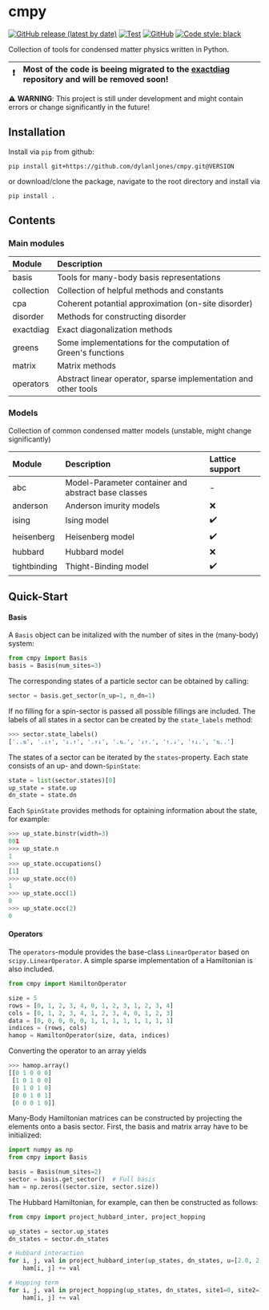 # cmpy

[![GitHub release (latest by date)][git-release]][repo-url]
[![Test][tests-master]][tests-url]
[![GitHub][license]][license-url]
[![Code style: black][black]][black-url]

Collection of tools for condensed matter physics written in Python.


| ❗  | Most of the code is beeing migrated to the [exactdiag] repository and will be removed soon! |
|----|:--------------------------------------------------------------------------------------------|


:warning: **WARNING**: This project is still under development and might contain errors or change significantly in the future!

## Installation

Install via `pip` from github:
```commandline
pip install git+https://github.com/dylanljones/cmpy.git@VERSION
```

or download/clone the package, navigate to the root directory and install via
````commandline
pip install .
````


## Contents


### Main modules

| Module     | Description                                                     |
|:-----------|:----------------------------------------------------------------|
| basis      | Tools for many-body basis representations                       |
| collection | Collection of helpful methods and constants                     |
| cpa        | Coherent potantial approximation (on-site disorder)             |
| disorder   | Methods for constructing disorder                               |
| exactdiag  | Exact diagonalization methods                                   |
| greens     | Some implementations for the computation of Green's functions   |
| matrix     | Matrix methods                                                  |
| operators  | Abstract linear operator, sparse implementation and other tools |


### Models

Collection of common condensed matter models (unstable, might change significantly)

| Module       | Description                                         | Lattice support    |
|:-------------|:----------------------------------------------------|:-------------------|
| abc          | Model-Parameter container and abstract base classes | -                  |
| anderson     | Anderson imurity models                             | :x:                |
| ising        | Ising model                                         | :heavy_check_mark: |
| heisenberg   | Heisenberg model                                    | :heavy_check_mark: |
| hubbard      | Hubbard model                                       | :x:                |
| tightbinding | Thight-Binding model                                | :heavy_check_mark: |


## Quick-Start

#### Basis

A ``Basis`` object can be initalized with the number of sites in the (many-body) system:

````python
from cmpy import Basis
basis = Basis(num_sites=3)
````

The corresponding states of a particle sector can be obtained by calling:
````python
sector = basis.get_sector(n_up=1, n_dn=1)
````
If no filling for a spin-sector is passed all possible fillings are included.
The labels of all states in a sector can be created by the ``state_labels`` method:
````python
>>> sector.state_labels()
['..⇅', '.↓↑', '↓.↑', '.↑↓', '.⇅.', '↓↑.', '↑.↓', '↑↓.', '⇅..']
````
The states of a sector can be iterated by the ``states``-property.
Each state consists of an up- and down-``SpinState``:
````python
state = list(sector.states)[0]
up_state = state.up
dn_state = state.dn
````
Each ``SpinState`` provides methods for optaining information about the state, for example:
`````python
>>> up_state.binstr(width=3)
001
>>> up_state.n
1
>>> up_state.occupations()
[1]
>>> up_state.occ(0)
1
>>> up_state.occ(1)
0
>>> up_state.occ(2)
0
`````


#### Operators

The ``operators``-module provides the base-class ``LinearOperator`` based on ``scipy.LinearOperator``.
A simple sparse implementation of a Hamiltonian is also included.
````python
from cmpy import HamiltonOperator

size = 5
rows = [0, 1, 2, 3, 4, 0, 1, 2, 3, 1, 2, 3, 4]
cols = [0, 1, 2, 3, 4, 1, 2, 3, 4, 0, 1, 2, 3]
data = [0, 0, 0, 0, 0, 1, 1, 1, 1, 1, 1, 1, 1]
indices = (rows, cols)
hamop = HamiltonOperator(size, data, indices)
````
Converting the operator to an array yields
````python
>>> hamop.array()
[[0 1 0 0 0]
 [1 0 1 0 0]
 [0 1 0 1 0]
 [0 0 1 0 1]
 [0 0 0 1 0]]
````

Many-Body Hamiltonian matrices can be constructed by projecting the
elements onto a basis sector. First, the basis and matrix array have to be initialized:
````python
import numpy as np
from cmpy import Basis

basis = Basis(num_sites=2)
sector = basis.get_sector()  # Full basis
ham = np.zeros((sector.size, sector.size))
````

The Hubbard Hamiltonian, for example, can then be constructed as follows:
````python
from cmpy import project_hubbard_inter, project_hopping

up_states = sector.up_states
dn_states = sector.dn_states

# Hubbard interaction
for i, j, val in project_hubbard_inter(up_states, dn_states, u=[2.0, 2.0]):
    ham[i, j] += val

# Hopping term
for i, j, val in project_hopping(up_states, dn_states, site1=0, site2=1, hop=1.0):
    ham[i, j] += val
````

[exactdiag]: https://github.com/dylanljones/exactdiag

[repo-url]: https://github.com/dylanljones/cmpy
[license-url]: https://github.com/dylanljones/cmpy/blob/master/LICENSE
[tests-url]: https://github.com/dylanljones/cmpy/actions/workflows/test.yml
[black-url]: https://github.com/psf/black

[git-release]: https://img.shields.io/github/v/release/dylanljones/cmpy?logo=Github&style=flat-square
[tests-master]: https://img.shields.io/github/workflow/status/dylanljones/cmpy/Test/master?label=tests&logo=github&style=flat-square
[license]: https://img.shields.io/github/license/dylanljones/cmpy?color=lightgrey&style=flat-square
[black]: https://img.shields.io/badge/code%20style-black-000000.svg?style=flat-square
